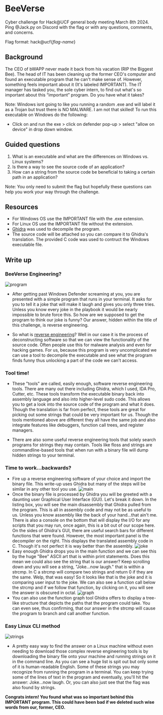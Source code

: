 # BeeVerse
Cyber challenge for Hack@UCF general body meeting March 8th 2024. Ping @Jack.py on Discord with the flag or with any questions, comments, and concerns.

Flag format: hack@ucf{*flag-name*}

## Background
The CEO of bWAPP never made it back from his vacation (RIP the Biggest Bee). The head of IT has been cleaning up the former CEO's computer and found an executable program that he can't make sense of. However, something feels important about it (It's labeled IMPORTANT). The IT manager has tasked you, the sole cyber intern, to find out what's so important about this “important” program. Do you have what it takes?

Note: Windows isnt going to like you running a random .exe and will label it as a Trojan but trust there is NO MALWARE. I am not that skilled! To run this executable on Windows do the following:

+ Click on and run the exe > click on defender pop-up > select "allow on device" in drop down window. 

## Guided questions
1. What is an executable and what are the differences on Windows vs. Linux systems?
2. Is there a way to see the source code of an application?
3. How can a string from the source code be beneficial to taking a certain path in an application?

Note: You only need to submit the flag but hopefully these questions can help you work your way through the challenge.

## Resources
- For Windows OS use the IMPORTANT file with the .exe extension.
- For Linux OS use the IMPORTANT file without the extension.
- [Ghidra](https://ghidra-sre.org/) was used to decompile the program.
- The source code will be attached so you can compare it to Ghidra's translation. The provided C code was used to contruct the Windows executable file.

## Write up
### BeeVerse Engineering?

![program](program.png)
- After getting past Windows Defender screaming at you, you are presented with a simple program that runs in your terminal. It asks for you to tell it a joke that will make it laugh and gives you only three tries. Unless you know every joke in the playbook it would be nearly impossible to brute force this. So how are we supposed to get the program to think our joke is funny? Our answer, hidden within the title of this challenge, is reverse engineering. 

- So what is [reverse engineering](https://www.zenarmor.com/docs/network-security-tutorials/what-is-reverse-engineering)? Well in our case it is the process of deconstructing software so that we can view the functionality of the source code. Often people use this for malware analysis and even for hacking games. For us, because this program is very uncomplicated we can use a tool to decompile the executable and see what the program finds funny thus unlocking a part of the code we can't access.

### Tool time!
- These "tools" are called, easily enough, software reverse engineering tools. There are many out there including Ghidra, which I used, IDA Pro, Cutter, etc. These tools transform the executable binary back into assembly language and also into higher-level sudo code. This allows you to get a look into the source code of the program and what it does. Though the translation is far from perfect, these tools are great for picking out some strings that could be very important for us. Though the tools mentioned above are different they all have the same job and also integrate features like debuggers, function call trees, and register managers.

- There are also some useful reverse engineering tools that solely search programs for strings they may contain. Tools like floss and strings are commandline-based tools that when run with a binary file will dump hidden strings to your terminal. 

### Time to work...backwards?
- Fire up a reverse engineering software of your choice and import the binary file. This write-up uses Ghidra but many of the steps will be similar in any other tool you use.
![main](main.png)
- Once the binary file is processed by Ghidra you will be greeted with a daunting user Graphical User Interface (GUI). Let's break it down. In the listing box, you will see the main disassembly that Ghidra pulled from the program. This is all in assembly code and may not be as useful to us. Unless you know assembly like the back of your hand...that ain't me. There is also a console on the bottom that will display the I/O for any scripts that you may run, once again, this is a bit out of our scope here. On the sides of Ghidra's GUI, there are useful search bars for different functions that were found. However, the most important panel is the decompiler on the right. This displays the translated assembly code in C. Though it's not perfect it is way better than the assembly. 
![joke](joke.png)
- Easy enough Ghidra drops you in the main function and we can see this by the huge "Bee" ASCII art that is within print statements. Does this mean we could also see the string that is our answer? Keep scrolling down and you will see a string, "Joke...now laugh." that is within a strcmp. In C a strcmp will compare two strings and return 0 if they are the same. Welp, that was easy! So it looks like that is the joke and it is comparing user input to the joke. We can also see a function call below the strcmp and if we follow that function, by clicking on it, you will see the answer is obscured in octal. 
![graph](graph.png)
- You can also use the function graph tool Ghidra offers to display a tree-like structure that depicts the paths that the program could take. You can even see, thus confirming, that our answer in the strcmp will cause the program to branch and call another function.

### Easy Linux CLI method
![strings](strings.png)
- A pretty easy way to find the answer on a Linux machine without even needing to download those complex reverse engineering tools is by downloading the binary file onto your machine and running strings on it in the command line. As you can see a huge list is spit out but only some of it is human-readable English. Some of these strings you may recognize from running the program in a terminal. You can keep trying some of the lines of text in the program and eventually, you'll hit the answer: Joke...now laugh. Or, you can also just see that the flag was also found by strings.

**Congrats intern! You found what was so important behind this IMPORTANT program. This could have been bad if we deleted such wise words from our, former, CEO.**
